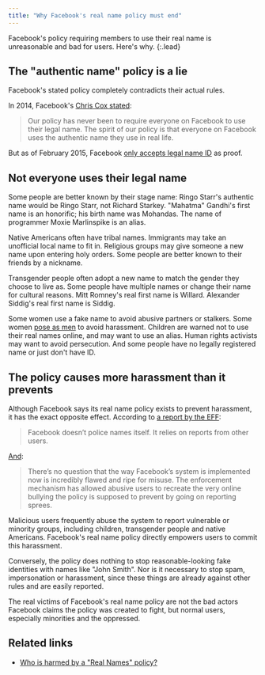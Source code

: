 ```yaml
---
title: "Why Facebook's real name policy must end"
---
```


Facebook's policy requiring members to use their real name is
unreasonable and bad for users. Here's why.
{:.lead}

## The "authentic name" policy is a lie

Facebook's stated policy completely contradicts their actual rules.

In 2014, Facebook's [Chris Cox stated](https://www.eff.org/deeplinks/2014/10/dear-facebook-sorry-start-now-lets-see-solutions):

> Our policy has never been to require everyone on Facebook to use their
> legal name. The spirit of our policy is that everyone on Facebook uses
> the authentic name they use in real life.

But as of February 2015, Facebook [only accepts legal name ID](https://www.facebook.com/help/159096464162185) as proof.

## Not everyone uses their legal name

Some people are better known by their stage name: Ringo Starr's authentic name
would be Ringo Starr, not Richard Starkey. "Mahatma" Gandhi's first name is an
honorific; his birth name was Mohandas. The name of programmer Moxie Marlinspike
is an alias.

Native Americans often have tribal names. Immigrants may take an unofficial
local name to fit in. Religious groups may give someone a new name upon
entering holy orders. Some people are better known to their friends by a
nickname.

Transgender people often adopt a new name to match the gender they choose to
live as. Some people have multiple names or change their name for cultural
reasons. Mitt Romney's real first name is Willard. Alexander Siddig's real
first name is Siddig.

Some women use a fake name to avoid abusive partners or stalkers. Some women
[pose as men](https://everydayfeminism.com/2015/02/i-pretended-to-be-male-gamer/)
to avoid harassment. Children are warned not to use their real names online,
and may want to use an alias. Human rights activists may want to avoid
persecution. And some people have no legally registered name or just don't have
ID.

## The policy causes more harassment than it prevents

Although Facebook says its real name policy exists to prevent harassment,
it has the exact opposite effect. According to [a report by the EFF](https://www.eff.org/deeplinks/2015/02/facebooks-name-policy-strikes-again-time-native-americans):

> Facebook doesn’t police names itself. It relies on reports from other users.

[And](https://www.eff.org/deeplinks/2014/10/dear-facebook-sorry-start-now-lets-see-solutions):

> There’s no question that the way Facebook’s system is implemented now is
> incredibly flawed and ripe for misuse. The enforcement mechanism has allowed
> abusive users to recreate the very online bullying the policy is supposed
> to prevent by going on reporting sprees.

Malicious users frequently abuse the system to report vulnerable or minority
groups, including children, transgender people and native Americans. Facebook's
real name policy directly empowers users to commit this harassment.

Conversely, the policy does nothing to stop reasonable-looking fake identities
with names like "John Smith". Nor is it necessary to stop spam, impersonation
or harassment, since these things are already against other rules and are easily
reported.

The real victims of Facebook's real name policy are not the bad actors Facebook
claims the policy was created to fight, but normal users, especially minorities
and the oppressed.

## Related links

* [Who is harmed by a "Real Names" policy?](http://geekfeminism.wikia.com/wiki/Who_is_harmed_by_a_"Real_Names"_policy%3F)
